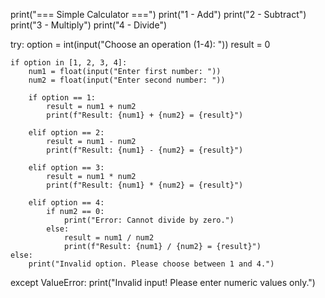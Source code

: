 print("=== Simple Calculator ===")
print("1 - Add")
print("2 - Subtract")
print("3 - Multiply")
print("4 - Divide")

try:
    option = int(input("Choose an operation (1-4): "))
    result = 0

    if option in [1, 2, 3, 4]:
        num1 = float(input("Enter first number: "))
        num2 = float(input("Enter second number: "))

        if option == 1:
            result = num1 + num2
            print(f"Result: {num1} + {num2} = {result}")

        elif option == 2:
            result = num1 - num2
            print(f"Result: {num1} - {num2} = {result}")

        elif option == 3:
            result = num1 * num2
            print(f"Result: {num1} * {num2} = {result}")

        elif option == 4:
            if num2 == 0:
                print("Error: Cannot divide by zero.")
            else:
                result = num1 / num2
                print(f"Result: {num1} / {num2} = {result}")
    else:
        print("Invalid option. Please choose between 1 and 4.")

except ValueError:
    print("Invalid input! Please enter numeric values only.")
